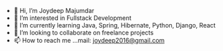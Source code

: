 - 👋 Hi, I’m Joydeep Majumdar
- 👀 I’m interested in Fullstack Development
- 🌱 I’m currently learning Java, Spring, Hibernate, Python, Django, React
- 💞️ I’m looking to collaborate on freelance projects
- 📫 How to reach me ...mail: joydeep2016@gmail.com

<!---
joydeepTheProgrammer/joydeepTheProgrammer is a ✨ special ✨ repository because its `README.md` (this file) appears on your GitHub profile.
You can click the Preview link to take a look at your changes.
--->
